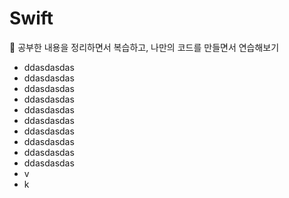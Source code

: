 # Swift

📖 공부한 내용을 정리하면서 복습하고, 나만의 코드를 만들면서 연습해보기
* ddasdasdas
*  ddasdasdas
*  ddasdasdas
* ddasdasdas
*  ddasdasdas
*  ddasdasdas
*  ddasdasdas
*  ddasdasdas
*  ddasdasdas
*  ddasdasdas
* v
* k
